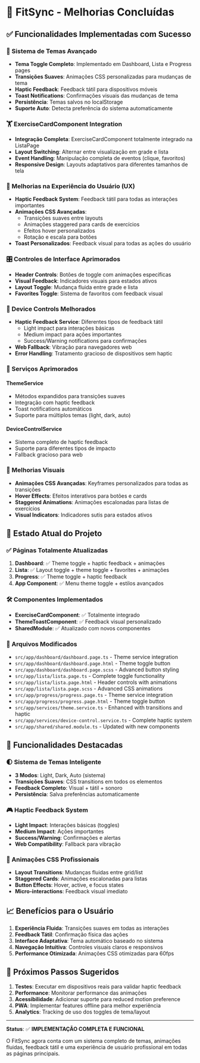 # 🎉 FitSync - Melhorias Concluídas

## ✅ Funcionalidades Implementadas com Sucesso

### 🎨 Sistema de Temas Avançado
- **Tema Toggle Completo**: Implementado em Dashboard, Lista e Progress pages
- **Transições Suaves**: Animações CSS personalizadas para mudanças de tema
- **Haptic Feedback**: Feedback tátil para dispositivos móveis
- **Toast Notifications**: Confirmações visuais das mudanças de tema
- **Persistência**: Temas salvos no localStorage
- **Suporte Auto**: Detecta preferência do sistema automaticamente

### 🏋️ ExerciseCardComponent Integration
- **Integração Completa**: ExerciseCardComponent totalmente integrado na ListaPage
- **Layout Switching**: Alternar entre visualização em grade e lista
- **Event Handling**: Manipulação completa de eventos (clique, favoritos)
- **Responsive Design**: Layouts adaptativos para diferentes tamanhos de tela

### 🎯 Melhorias na Experiência do Usuário (UX)
- **Haptic Feedback System**: Feedback tátil para todas as interações importantes
- **Animações CSS Avançadas**: 
  - Transições suaves entre layouts
  - Animações staggered para cards de exercícios
  - Efeitos hover personalizados
  - Rotação e escala para botões
- **Toast Personalizados**: Feedback visual para todas as ações do usuário

### 🎛️ Controles de Interface Aprimorados
- **Header Controls**: Botões de toggle com animações específicas
- **Visual Feedback**: Indicadores visuais para estados ativos
- **Layout Toggle**: Mudança fluida entre grade e lista
- **Favorites Toggle**: Sistema de favoritos com feedback visual

### 📱 Device Controls Melhorados
- **Haptic Feedback Service**: Diferentes tipos de feedback tátil
  - Light impact para interações básicas
  - Medium impact para ações importantes
  - Success/Warning notifications para confirmações
- **Web Fallback**: Vibração para navegadores web
- **Error Handling**: Tratamento gracioso de dispositivos sem haptic

### 🔧 Serviços Aprimorados

#### ThemeService
- Métodos expandidos para transições suaves
- Integração com haptic feedback
- Toast notifications automáticos
- Suporte para múltiplos temas (light, dark, auto)

#### DeviceControlService
- Sistema completo de haptic feedback
- Suporte para diferentes tipos de impacto
- Fallback gracioso para web

### 🎨 Melhorias Visuais
- **Animações CSS Avançadas**: Keyframes personalizados para todas as transições
- **Hover Effects**: Efeitos interativos para botões e cards
- **Staggered Animations**: Animações escalonadas para listas de exercícios
- **Visual Indicators**: Indicadores sutis para estados ativos

## 🚀 Estado Atual do Projeto

### ✅ Páginas Totalmente Atualizadas
1. **Dashboard**: ✅ Theme toggle + haptic feedback + animações
2. **Lista**: ✅ Layout toggle + theme toggle + favorites + animações
3. **Progress**: ✅ Theme toggle + haptic feedback
4. **App Component**: ✅ Menu theme toggle + estilos avançados

### 🛠️ Componentes Implementados
- **ExerciseCardComponent**: ✅ Totalmente integrado
- **ThemeToastComponent**: ✅ Feedback visual personalizado
- **SharedModule**: ✅ Atualizado com novos componentes

### 📁 Arquivos Modificados
- `src/app/dashboard/dashboard.page.ts` - Theme service integration
- `src/app/dashboard/dashboard.page.html` - Theme toggle button
- `src/app/dashboard/dashboard.page.scss` - Advanced button styling
- `src/app/lista/lista.page.ts` - Complete toggle functionality
- `src/app/lista/lista.page.html` - Header controls with animations
- `src/app/lista/lista.page.scss` - Advanced CSS animations
- `src/app/progress/progress.page.ts` - Theme service integration
- `src/app/progress/progress.page.html` - Theme toggle button
- `src/app/services/theme.service.ts` - Enhanced with transitions and haptic
- `src/app/services/device-control.service.ts` - Complete haptic system
- `src/app/shared/shared.module.ts` - Updated with new components

## 🎯 Funcionalidades Destacadas

### 🌓 Sistema de Temas Inteligente
- **3 Modos**: Light, Dark, Auto (sistema)
- **Transições Suaves**: CSS transitions em todos os elementos
- **Feedback Completo**: Visual + tátil + sonoro
- **Persistência**: Salva preferências automaticamente

### 🎮 Haptic Feedback System
- **Light Impact**: Interações básicas (toggles)
- **Medium Impact**: Ações importantes
- **Success/Warning**: Confirmações e alertas
- **Web Compatibility**: Fallback para vibração

### 🎨 Animações CSS Profissionais
- **Layout Transitions**: Mudanças fluidas entre grid/list
- **Staggered Cards**: Animações escalonadas para listas
- **Button Effects**: Hover, active, e focus states
- **Micro-interactions**: Feedback visual imediato

## 📈 Benefícios para o Usuário

1. **Experiência Fluida**: Transições suaves em todas as interações
2. **Feedback Tátil**: Confirmação física das ações
3. **Interface Adaptativa**: Tema automático baseado no sistema
4. **Navegação Intuitiva**: Controles visuais claros e responsivos
5. **Performance Otimizada**: Animações CSS otimizadas para 60fps

## 🔮 Próximos Passos Sugeridos

1. **Testes**: Executar em dispositivos reais para validar haptic feedback
2. **Performance**: Monitorar performance das animações
3. **Acessibilidade**: Adicionar suporte para reduced motion preference
4. **PWA**: Implementar features offline para melhor experiência
5. **Analytics**: Tracking de uso dos toggles de tema/layout

---

**Status**: ✅ **IMPLEMENTAÇÃO COMPLETA E FUNCIONAL**

O FitSync agora conta com um sistema completo de temas, animações fluidas, feedback tátil e uma experiência de usuário profissional em todas as páginas principais.
